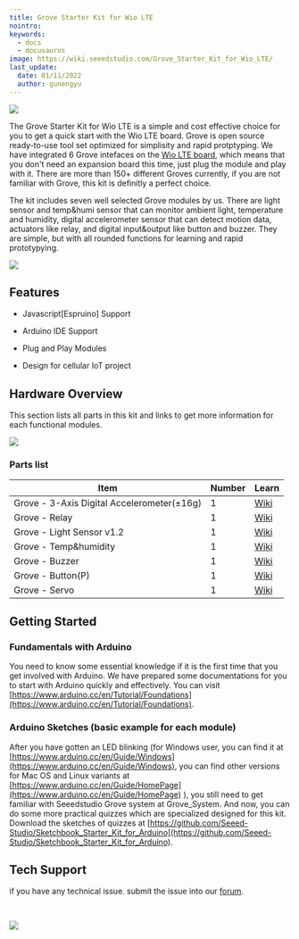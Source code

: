 ```yaml
---
title: Grove Starter Kit for Wio LTE
nointro:
keywords:
  - docs
  - docusaurus
image: https://wiki.seeedstudio.com/Grove_Starter_Kit_for_Wio_LTE/
last_update:
  date: 01/11/2022
  author: gunengyu
---
```

![](https://files.seeedstudio.com/wiki/Bazaar_doc/110060873/bazaar683634_img_4745.JPG)

The Grove Starter Kit for Wio LTE is a simple and cost effective choice for you to get a quick start with the Wio LTE board. Grove is open source ready-to-use tool set optimized for simplisity and rapid protptyping. We have integrated 6 Grove intefaces on the [Wio LTE board](https://www.seeedstudio.com/s/wio%20lte.html), which means that you don't need an expansion board this time, just plug the module and play with it. There are more than 150+ different Groves currently, if you are not familiar with Grove, this kit is definitly a perfect choice.



The kit includes seven well selected Grove modules by us. There are light sensor and temp&humi sensor that can monitor ambient light, temperature and humidity, digital accelerometer sensor that can detect motion data, actuators like relay, and digital input&output like button and buzzer. They are simple, but with all rounded functions for learning and rapid prototypying.

<p style={{}}><a href="https://www.seeedstudio.com/Grove-Starter-Kit-for-Wio-LTE-p-3030.html" target="_blank"><img src="https://files.seeedstudio.com/wiki/Seeed-WiKi/docs/images/get_one_now_small.png" width={200} height={38} border={0} /></a></p>





## Features

*   Javascript[Espruino] Support

*   Arduino IDE Support

*   Plug and Play Modules

*   Design for cellular IoT project


## Hardware Overview

This section lists all parts in this kit and links to get more information for each functional modules.

![](https://files.seeedstudio.com/wiki/Bazaar_doc/110060873/hardwareover.JPG)

### Parts list

| Item                                       | Number | Learn |
|--------------------------------------------|--------|-------|
| Grove - 3-Axis Digital Accelerometer(±16g) | 1      | [Wiki](https://wiki.seeedstudio.com/Grove-3-Axis_Digital_Accelerometer-16g/)  |
| Grove - Relay                              | 1      | [Wiki](https://wiki.seeedstudio.com/Grove-Relay/)   |
| Grove - Light Sensor v1.2                  | 1      | [Wiki](https://wiki.seeedstudio.com/Grove-Light_Sensor/)   |
| Grove - Temp&humidity                      | 1      | [Wiki](https://wiki.seeedstudio.com/Grove-TemperatureAndHumidity_Sensor/)   |
| Grove - Buzzer                             | 1      | [Wiki](https://wiki.seeedstudio.com/Grove-Buzzer)   |
| Grove - Button(P)                          | 1      | [Wiki](https://wiki.seeedstudio.com/Grove-Button)   |
| Grove - Servo                              | 1      | [Wiki](https://wiki.seeedstudio.com/Grove-Servo/)   |



## Getting Started

###  Fundamentals with Arduino

You need to know some essential knowledge if it is the first time that you get involved with Arduino. We have prepared some documentations for you to start with
Arduino quickly and effectively. You can visit [https://www.arduino.cc/en/Tutorial/Foundations](https://www.arduino.cc/en/Tutorial/Foundations).

###  Arduino Sketches (basic example for each module)

After you have gotten an LED blinking (for Windows user, you can find it at [https://www.arduino.cc/en/Guide/Windows](https://www.arduino.cc/en/Guide/Windows), you can find other versions for Mac OS and Linux variants at
[https://www.arduino.cc/en/Guide/HomePage](https://www.arduino.cc/en/Guide/HomePage) ), you still need to get familiar with Seeedstudio Grove system at Grove_System. And now, you can do some more practical quizzes which are specialized designed for this kit. Download the sketches of quizzes at [https://github.com/Seeed-Studio/Sketchbook_Starter_Kit_for_Arduino](https://github.com/Seeed-Studio/Sketchbook_Starter_Kit_for_Arduino).

## Tech Support
 if you have any technical issue.  submit the issue into our [forum](http://forum.seeedstudio.com/). 
<div>
  <br /><p style={{textAlign: 'center'}}><a href="https://www.seeedstudio.com/act-4.html?utm_source=wiki&utm_medium=wikibanner&utm_campaign=newproducts" target="_blank"><img src="https://files.seeedstudio.com/wiki/Wiki_Banner/new_product.jpg" /></a></p>
</div>